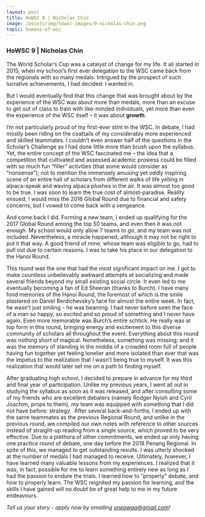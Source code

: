 ```yaml
---
layout: post
title: HoWSC 9 | Nicholas Chin
image: /assets/img/howsc-images/9-nicholas-chin.png
topic: humans-of-wsc
---
```


### HoWSC 9 | Nicholas Chin

The World Scholar’s Cup was a catalyst of change for my life. It all started in
2015, when my school’s first ever delegation to the WSC came back from the
regionals with so many medals. Intrigued by the prospect of such lucrative
achievements, I had decided: I wanted in.

But I would eventually find that this change that was brought about by the
experience of the WSC was about more than medals, more than an excuse to get out
of class to train with like-minded individuals, yet more than even the
experience of the WSC itself – it was about **growth**.

I’m not particularly proud of my first-ever stint in the WSC. In debate, I had
mostly been riding on the coattails of my considerably more experienced and
skilled teammates. I couldn’t even answer half of the questions in the Scholar’s
Challenge as I had done little more than brush upon the syllabus. Yet, the
entire concept of the WSC fascinated me – the idea that a competition that
cultivated and assessed academic prowess could be filled with so much fun
“filler” activities (that some would consider as “nonsense”); not to mention the
immensely amusing yet oddly inspiring scene of an entire hall of scholars from
different walks of life yelling in alpaca-speak and waving alpaca plushes in the
air. It was almost too good to be true. I was soon to learn the true cost of
almost-paradise. Reality ensued; I would miss the 2016 Global Round due to
financial and safety concerns, but I vowed to come back with a vengeance.

And come back I did. Forming a new team, I ended up qualifying for the 2017
Global Round among the top 50 teams, and even then it was not enough. My school
would only allow 7 teams to go, and my team was not included. Nevertheless, a
miracle happened, although it may not be right to put it that way. A good friend
of mine, whose team was eligible to go, had to pull out due to certain reasons.
I was to take his place in our delegation to the Hanoi Round.

This round was the one that had the most significant impact on me. I got to make
countless unbelievably awkward attempts at socializing and made several friends
beyond my small existing social circle. It even led to me eventually becoming a
fan of Ed Sheeran (thanks to Burch). I have many fond memories of the Hanoi
Round, the foremost of which is the smile plastered on Daniel Berdichevsky’s
face for almost the entire week. In fact, he wasn’t just smiling – he
was beaming. I had never before seen the face of a man so happy, so excited and
so proud of something and I never have again. Even more memorable was Burch’s
entire schtick. He really was at top form in this round, bringing energy and
excitement to this diverse community of scholars all throughout the event.
Everything about this round was nothing short of magical. ​ Nonetheless,
something was missing; and it was the memory of standing in the middle of a
crowded room full of people having fun together yet feeling lonelier and more
isolated than ever that was the impetus to the realization that I wasn’t being
true to myself. It was this realization that would later set me on a path to
finding myself.

After graduating high school, I decided to prepare in advance for my third and
final year of participation. Unlike my previous years, I went all out in
studying the syllabus as soon as it was released, and after consulting some of
my friends who are excellent debaters (namely Rodger Nyioh and Cyril Joachim,
props to them), my team was equipped with something that I did not have
before: strategy. ​ After several back-and-forths, I ended up with the same
teammates as the previous Regional Round, and unlike in the previous round, we
compiled our own notes with reference to other sources instead of straight-up
reading from a single source, which proved to be very effective. Due to a
plethora of other commitments, we ended up only having one practice round of
debate, one day before the 2018 Penang Regional. In spite of this, we managed to
get outstanding results. I was utterly shocked at the number of medals I had
managed to receive. Ultimately, however, I have learned many valuable lessons
from my experiences. I realized that it was, in fact, possible for me to learn
something entirely new as long as I had the passion to endure the trials. I
learned how to “properly” debate, and how to properly learn. The WSC reignited
my passion for learning, and the skills I have gained will no doubt be of great
help to me in my future endeavours.

_Tell us your story - apply now by emailing
[onepwaa@gmail.com](mailto:onepwaa@gmail.com)!_
